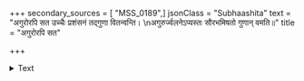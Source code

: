 +++
secondary_sources = [ "MSS_0189",]
jsonClass = "Subhaashita"
text = "अगुरोरपि सत उच्चैः प्रशंसनं तद्गुणा वितन्वन्ति।  \nअगुरुर्ज्वलनेऽप्यस्तः सौरभमिषतो गुणान् वमति॥"
title = "अगुरोरपि सत"

+++

<details><summary>Text</summary>

अगुरोरपि सत उच्चैः प्रशंसनं तद्गुणा वितन्वन्ति।  
अगुरुर्ज्वलनेऽप्यस्तः सौरभमिषतो गुणान् वमति॥
</details>
